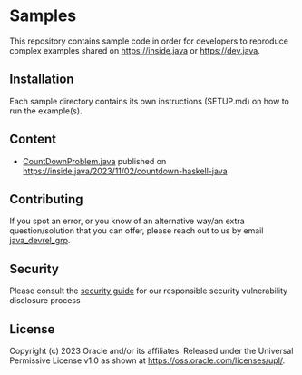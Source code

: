 # Samples

This repository contains sample code in order for developers to reproduce complex examples shared on https://inside.java or https://dev.java.

## Installation

Each sample directory contains its own instructions (SETUP.md) on how to run the example(s).

## Content

* [CountDownProblem.java](countdown-problem-java21/CountDownProblem.java) published on https://inside.java/2023/11/02/countdown-haskell-java 

## Contributing

If you spot an error, or you know of an alternative way/an extra question/solution that you can offer, please reach out to us by email [java_devrel_grp](mailto:java_devrel_grp@oracle.com).

## Security

Please consult the [security guide](./SECURITY.md) for our responsible security vulnerability disclosure process

## License

Copyright (c) 2023 Oracle and/or its affiliates.
Released under the Universal Permissive License v1.0 as shown at
<https://oss.oracle.com/licenses/upl/>.
